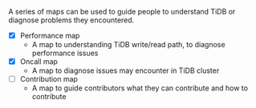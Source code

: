 A series of maps can be used to guide people to understand TiDB or diagnose problems they encountered.

* [x] Performance map
  - A map to understanding TiDB write/read path, to diagnose performance issues
* [x] Oncall map
  - A map to diagnose issues may encounter in TiDB cluster
* [ ] Contribution map
  - A map to guide contributors what they can contribute and how to contribute
